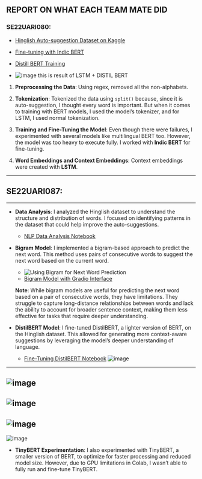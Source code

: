 ## REPORT ON WHAT EACH TEAM MATE DID

### SE22UARI080:

- [Hinglish Auto-suggestion Dataset on Kaggle](https://www.kaggle.com/datasets/bhuvanavijaya/nlp-autosuggestion)

- [Fine-tuning with Indic BERT](https://github.com/harshithamadarapu/Team16_Hinglish-Auto-suggestions/blob/main/FineTuneing(indic%20bert%20).ipynb)

- [Distill BERT Training](https://github.com/harshithamadarapu/Team16_Hinglish-Auto-suggestions/blob/main/distill%20bert(train)%20.ipynb)

- ![image](https://github.com/user-attachments/assets/9c786577-3f5d-42de-9759-83ad54021c8c)
this is result of LSTM + DISTIL BERT

1. **Preprocessing the Data**: Using regex, removed all the non-alphabets.

2. **Tokenization**: Tokenized the data using `split()` because, since it is auto-suggestion, I thought every word is important. But when it comes to training with BERT models, I used the model’s tokenizer, and for LSTM, I used normal tokenization.

3. **Training and Fine-Tuning the Model**: Even though there were failures, I experimented with several models like multilingual BERT too. However, the model was too heavy to execute fully. I worked with **Indic BERT** for fine-tuning.

4. **Word Embeddings and Context Embeddings**: Context embeddings were created with **LSTM**.




---

## SE22UARI087:

---

- **Data Analysis**: I analyzed the Hinglish dataset to understand the structure and distribution of words. I focused on identifying patterns in the dataset that could help improve the auto-suggestions.
  - [NLP Data Analysis Notebook](https://github.com/harshithamadarapu/Team16_Hinglish-Auto-suggestions/blob/main/NLP_DataAnalysis.ipynb)

- **Bigram Model**: I implemented a bigram-based approach to predict the next word. This method uses pairs of consecutive words to suggest the next word based on the current word.
  - ![Using Bigram for Next Word Prediction](https://raw.githubusercontent.com/harshithamadarapu/Team16_Hinglish-Auto-suggestions/a7b8da4a2ce4088c0ac00eeeac5a0c97da1cc30d/Using%20bigram%20for%20next%20word%20prediction_gradio.jpeg)
  - [Bigram Model with Gradio Interface](https://github.com/harshithamadarapu/Team16_Hinglish-Auto-suggestions/blob/main/bigram_gradio.ipynb)
  
  **Note**: While bigram models are useful for predicting the next word based on a pair of consecutive words, they have limitations. They struggle to capture long-distance relationships between words and lack the ability to account for broader sentence context, making them less effective for tasks that require deeper understanding.

- **DistilBERT Model**: I fine-tuned DistilBERT, a lighter version of BERT, on the Hinglish dataset. This allowed for generating more context-aware suggestions by leveraging the model’s deeper understanding of language.
    - [Fine-Tuning DistilBERT Notebook](https://github.com/harshithamadarapu/Team16_Hinglish-Auto-suggestions/blob/main/nextwordusingdistilbert.ipynb)
![image](https://github.com/harshithamadarapu/Team16_Hinglish-Auto-suggestions/blob/main/images/IMG-20241210-WA0007.jpg)
---
![image](https://github.com/harshithamadarapu/Team16_Hinglish-Auto-suggestions/blob/main/images/IMG-20241210-WA0008.jpg)
---
![image](https://github.com/harshithamadarapu/Team16_Hinglish-Auto-suggestions/blob/main/IMG-20241210-WA0011.jpg)
---
![image](https://github.com/harshithamadarapu/Team16_Hinglish-Auto-suggestions/blob/main/IMG-20241210-WA0008.jpg)
---
![image](https://github.com/harshithamadarapu/Team16_Hinglish-Auto-suggestions/blob/main/IMG-20241210-WA0009.jpg)
  

- **TinyBERT Experimentation**: I also experimented with TinyBERT, a smaller version of BERT, to optimize for faster processing and reduced model size. However, due to GPU limitations in Colab, I wasn’t able to fully run and fine-tune TinyBERT.
